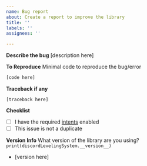 ```yaml
---
name: Bug report
about: Create a report to improve the library
title: ''
labels: ''
assignees: ''

---
```


**Describe the bug**
[description here]

**To Reproduce**
Minimal code to reproduce the bug/error
```py
[code here]
```

**Traceback if any**
```
[traceback here]
```

**Checklist**
- [ ] I have the required [intents](https://github.com/Defxult/discordLevelingSystem#intents) enabled
- [ ] This issue is not a duplicate

**Version Info**
What version of the library are you using? `print(discordLevelingSystem.__version__)`
- [version here]
